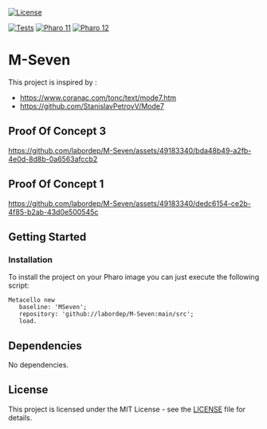 [![License](https://img.shields.io/github/license/labordep/M-Seven.svg)](./LICENSE)

<badges for only one tests script>
   
[![Tests](https://github.com/labordep/M-Seven/actions/workflows/Tests.yml/badge.svg)](https://github.com/labordep/M-Seven/actions/workflows/Tests.yml)
[![Pharo 11](https://img.shields.io/badge/Pharo-11-%23aac9ff.svg)](https://pharo.org/download)
[![Pharo 12](https://img.shields.io/badge/Pharo-12-%23aac9ff.svg)](https://pharo.org/download)

# M-Seven

This project is inspired by : 
- https://www.coranac.com/tonc/text/mode7.htm
- https://github.com/StanislavPetrovV/Mode7

## Proof Of Concept 3

https://github.com/labordep/M-Seven/assets/49183340/bda48b49-a2fb-4e0d-8d8b-0a6563afccb2

## Proof Of Concept 1

https://github.com/labordep/M-Seven/assets/49183340/dedc6154-ce2b-4f85-b2ab-43d0e500545c

## Getting Started

### Installation

To install the project on your Pharo image you can just execute the following script:

```smalltalk
Metacello new
   baseline: 'MSeven';
   repository: 'github://labordep/M-Seven:main/src';
   load.
```

## Dependencies

No dependencies.

## License

This project is licensed under the MIT License - see the [LICENSE](LICENSE) file for details.
